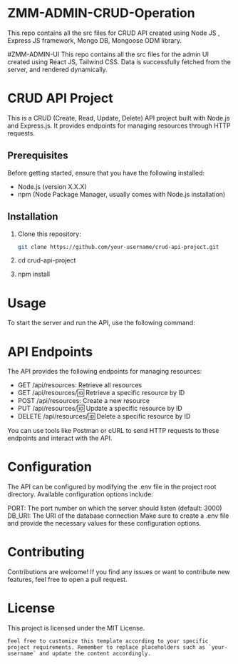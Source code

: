 # ZMM-ADMIN-CRUD-Operation
This repo contains all the src files for CRUD API created using Node JS , Express JS framework, Mongo DB, Mongoose ODM library.

#ZMM-ADMIN-UI
This repo contains all the src files for the admin UI created using React JS, Tailwind CSS. Data is successfully fetched from the server, and rendered dynamically.

# CRUD API Project

This is a CRUD (Create, Read, Update, Delete) API project built with Node.js and Express.js. It provides endpoints for managing resources through HTTP requests.

## Prerequisites

Before getting started, ensure that you have the following installed:

- Node.js (version X.X.X)
- npm (Node Package Manager, usually comes with Node.js installation)

## Installation

1. Clone this repository:

   ```bash
   git clone https://github.com/your-username/crud-api-project.git

2. cd crud-api-project
  
3. npm install

# Usage
To start the server and run the API, use the following command:

# API Endpoints
The API provides the following endpoints for managing resources:

- GET /api/resources: Retrieve all resources
- GET /api/resources/:id: Retrieve a specific resource by ID
- POST /api/resources: Create a new resource
- PUT /api/resources/:id: Update a specific resource by ID
- DELETE /api/resources/:id: Delete a specific resource by ID

You can use tools like Postman or cURL to send HTTP requests to these endpoints and interact with the API.

# Configuration
The API can be configured by modifying the .env file in the project root directory. Available configuration options include:

PORT: The port number on which the server should listen (default: 3000)
DB_URI: The URI of the database connection
Make sure to create a .env file and provide the necessary values for these configuration options.

# Contributing
Contributions are welcome! If you find any issues or want to contribute new features, feel free to open a pull request.

# License
This project is licensed under the MIT License.


``Feel free to customize this template according to your specific project requirements. Remember to replace placeholders such as `your-username` and update the content accordingly.``

